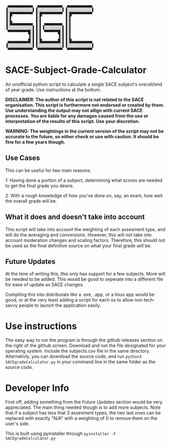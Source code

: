 
     ▄▄▄▄▄▄▄▄▄▄▄  ▄▄▄▄▄▄▄▄▄▄▄  ▄▄▄▄▄▄▄▄▄▄▄
    ▐░░░░░░░░░░░▌▐░░░░░░░░░░░▌▐░░░░░░░░░░░▌
    ▐░█▀▀▀▀▀▀▀▀▀ ▐░█▀▀▀▀▀▀▀▀▀ ▐░█▀▀▀▀▀▀▀▀▀
    ▐░▌          ▐░▌          ▐░▌
    ▐░█▄▄▄▄▄▄▄▄▄ ▐░▌ ▄▄▄▄▄▄▄▄ ▐░▌
    ▐░░░░░░░░░░░▌▐░▌▐░░░░░░░░▌▐░▌
     ▀▀▀▀▀▀▀▀▀█░▌▐░▌ ▀▀▀▀▀▀█░▌▐░▌
              ▐░▌▐░▌       ▐░▌▐░▌
     ▄▄▄▄▄▄▄▄▄█░▌▐░█▄▄▄▄▄▄▄█░▌▐░█▄▄▄▄▄▄▄▄▄
    ▐░░░░░░░░░░░▌▐░░░░░░░░░░░▌▐░░░░░░░░░░░▌
     ▀▀▀▀▀▀▀▀▀▀▀  ▀▀▀▀▀▀▀▀▀▀▀  ▀▀▀▀▀▀▀▀▀▀▀

# SACE-Subject-Grade-Calculator
An unofficial python script to calculate a single SACE subject's overall/end of year grade. Use instructions at the bottom.

**DISCLAIMER: The author of this script is not related to the SACE organisation. This script is furthermore not endorsed or created by them. Use understanding the output may not allign with current SACE processes. You are liable for any damages caused from the use or interpretation of the results of this script. Use your discretion.**

**WARNING: The weightings in the current version of the script may not be accurate to the future, so either check or use with caution. It should be fine for a few years though.**

## Use Cases
This can be useful for two main reasons:

1: Having done a portion of a subject, determining what scores are needed to get the final grade you desire.

2: With a rough knowledge of how you've done on, say, an exam, how well the overall grade will be.

## What it does and doesn't take into account
This script will take into account the weighting of each assesment type, and will do the averaging and conversions. However, this will not take into account moderation changes and scaling factors. Therefore, this should not be used as the final definitive source on what your final grade will be.

## Future Updates
At the time of writing this, this only has support for a few subjects. More will be needed to be added. This would be good to seperate into a different file for ease of update as SACE changes. 

Compiling this into distributals like a .exe, .app, or a linux app would be good, or at the very least adding a script for each os to allow non tech-savvy people to launch the application easily.


# Use instructions

The easy way to run the program is through the github releases section on the right of the github screen. Download and run the file designated for your operating system. Include the subjects.csv file in the same directory. Alternativly, you can download the source code, and run `python3 SACEgradeCalculator.py` in your command line in the same folder as the source code.

# Developer Info

First off, adding something from the *Future Updates* section would be very appreciated. The main thing needed though is to add more subjects. Note that if a subject has less that 3 assesment types, the two last ones can be replaced with exactly "N/A" with a weighting of 0 to remove them on the user's side.

This is built using pyinstaller through `pyinstaller -F SACEgradeCalculator.py`

<meta name="google-site-verification" content="7b9T27fqZj3q_saKZpUhspMh0V0eeFfNzRYWuZyw4OY" />
